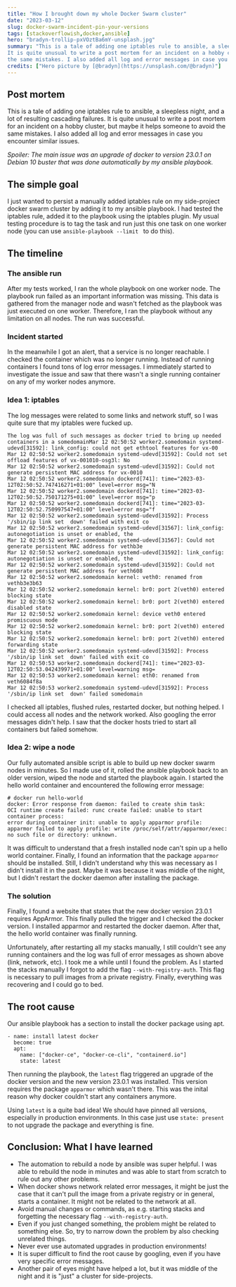 ```yaml
---
title: "How I brought down my whole Docker Swarm cluster"
date: "2023-03-12"
slug: docker-swarm-incident-pin-your-versions
tags: [stackoverflowish,docker,ansible]
hero: "bradyn-trollip-pxVOztBa6mY-unsplash.jpg"
summary: "This is a tale of adding one iptables rule to ansible, a sleepless night, and a lot of resulting cascading failures.
It is quite unusual to write a post mortem for an incident on a hobby cluster, but maybe it helps someone to avoid
the same mistakes. I also added all log and error messages in case you encounter similar issues."
credits: ["Hero picture by [@bradyn](https://unsplash.com/@bradyn)"]
---
```


## Post mortem

This is a tale of adding one iptables rule to ansible, a sleepless night, and a lot of resulting cascading failures.
It is quite unusual to write a post mortem for an incident on a hobby cluster, but maybe it helps someone to avoid
the same mistakes. I also added all log and error messages in case you encounter similar issues.

*Spoiler: The main issue
was an upgrade of docker to version 23.0.1 on Debian 10 buster that was done automatically by my
ansible playbook.*

## The simple goal

I just wanted to persist a manually added iptables rule on my side-project docker swarm cluster by adding it to my ansible playbook.
I had tested the iptables rule, added it to the playbook using the iptables plugin. My usual testing procedure
is to tag the task and run just this one task on one worker node (you can use `ansible-playbook --limit ` to do this).

## The timeline

### The ansible run

After my tests worked, I ran the whole playbook on one worker node. The playbook run failed as an important information
was missing. This data is gathered from the manager node and wasn't fetched as the playbook was just executed on one worker.
Therefore, I ran the playbook without any limitation on all nodes. The run was successful.

### Incident started

In the meanwhile I got an alert, that a service is no longer reachable. I checked the container which was no longer running. Instead
of running containers I found tons of log error messages. I immediately started to investigate the issue and saw that there
wasn't a single running container on any of my worker nodes anymore.

### Idea 1: iptables

The log messages were related to some links and network stuff, so I was quite sure that my iptables were fucked up.

```(bash)
The log was full of such messages as docker tried to bring up needed containers in a somedomainMar 12 02:50:52 worker2.somedomain systemd-udevd[31592]: link_config: could not get ethtool features for vx-00
Mar 12 02:50:52 worker2.somedomain systemd-udevd[31592]: Could not set offload features of vx-001010-osg3l: No
Mar 12 02:50:52 worker2.somedomain systemd-udevd[31592]: Could not generate persistent MAC address for vx-0010
Mar 12 02:50:52 worker2.somedomain dockerd[741]: time="2023-03-12T02:50:52.747416271+01:00" level=error msg="N
Mar 12 02:50:52 worker2.somedomain dockerd[741]: time="2023-03-12T02:50:52.750171275+01:00" level=error msg="p
Mar 12 02:50:52 worker2.somedomain dockerd[741]: time="2023-03-12T02:50:52.750997547+01:00" level=error msg="f
Mar 12 02:50:52 worker2.somedomain systemd-udevd[31592]: Process '/sbin/ip link set  down' failed with exit co
Mar 12 02:50:52 worker2.somedomain systemd-udevd[31567]: link_config: autonegotiation is unset or enabled, the
Mar 12 02:50:52 worker2.somedomain systemd-udevd[31567]: Could not generate persistent MAC address for vethb3e
Mar 12 02:50:52 worker2.somedomain systemd-udevd[31592]: link_config: autonegotiation is unset or enabled, the
Mar 12 02:50:52 worker2.somedomain systemd-udevd[31592]: Could not generate persistent MAC address for veth608
Mar 12 02:50:52 worker2.somedomain kernel: veth0: renamed from vethb3e3b63
Mar 12 02:50:52 worker2.somedomain kernel: br0: port 2(veth0) entered blocking state
Mar 12 02:50:52 worker2.somedomain kernel: br0: port 2(veth0) entered disabled state
Mar 12 02:50:52 worker2.somedomain kernel: device veth0 entered promiscuous mode
Mar 12 02:50:52 worker2.somedomain kernel: br0: port 2(veth0) entered blocking state
Mar 12 02:50:52 worker2.somedomain kernel: br0: port 2(veth0) entered forwarding state
Mar 12 02:50:52 worker2.somedomain systemd-udevd[31592]: Process '/sbin/ip link set  down' failed with exit co
Mar 12 02:50:53 worker2.somedomain dockerd[741]: time="2023-03-12T02:50:53.042439971+01:00" level=warning msg=
Mar 12 02:50:53 worker2.somedomain kernel: eth0: renamed from veth6084f8a
Mar 12 02:50:53 worker2.somedomain systemd-udevd[31592]: Process '/sbin/ip link set  down' failed somedomain
```

I checked all iptables, flushed rules, restarted docker, but nothing helped. I could access all nodes and the network worked.
Also googling the error messages didn't help. I saw that the docker hosts tried to start all containers but failed somehow.

### Idea 2: wipe a node

Our fully automated ansible script is able to build up new docker swarm nodes in minutes. So I made use of it, rolled the ansible
playbook back to an older version, wiped the node and started the playbook again. I started the hello world container and encountered
the following error message:

```(bash)
# docker run hello-world
docker: Error response from daemon: failed to create shim task:
OCI runtime create failed: runc create failed: unable to start container process:
error during container init: unable to apply apparmor profile:
apparmor failed to apply profile: write /proc/self/attr/apparmor/exec: no such file or directory: unknown.
```

It was difficult to understand that a fresh installed node can't spin up a hello world container. Finally, I found an information
that the package `apparmor` should be installed. Still, I didn't understand why this was necessary as I didn't install it in the past.
Maybe it was because it was middle of the night, but I didn't restart the docker daemon after installing the package.

### The solution

Finally, I found a website that states that the new docker version 23.0.1 requires AppArmor. This finally pulled the trigger and I
checked the docker version. I installed apparmor and restarted the docker daemon. After that, the hello world container was finally running.

Unfortunately, after restarting all my stacks manually, I still couldn't see any running containers and the log was full of error
messages as shown above (link, network, etc). I took me a while until I found the problem. As I started the stacks manually I forgot
to add the flag `--with-registry-auth`. This flag is necessary to pull images from a private registry.  Finally, everything was
recovering and I could go to bed.

## The root cause

Our ansible playbook has a section to install the docker package using apt.

```(yaml)
- name: install latest docker
  become: true
  apt:
    name: ["docker-ce", "docker-ce-cli", "containerd.io"]
    state: latest
```

Then running the playbook, the `latest` flag triggered an upgrade of the docker version and the new version 23.0.1 was installed. This version requires the package `apparmor` which wasn't there. This was the inital reason why docker couldn't start any containers anymore.

Using `latest` is a quite bad idea! We should have pinned all versions, especially in production environments.
In this case just use `state: present` to not upgrade the package and everything is fine.

## Conclusion: What I have learned

- The automation to rebuild a node by ansible was super helpful. I was able to rebuild the node in minutes and was able to start
from scratch to rule out any other problems.
- When docker shows network related error messages, it might be just the case that it can't pull the image from a private registry or in general, starts a container. It might not be related to the network at all.
- Avoid manual changes or commands, as e.g. starting stacks and forgetting the necessary flag `--with-registry-auth`.
- Even if you just changed something, the problem might be related to something else. So, try to narrow down the problem by also checking unrelated things.
- Never ever use automated upgrades in production environments!
- It is super difficult to find the root cause by googling, even if you have very specific error messages.
- Another pair of eyes might have helped a lot, but it was middle of the night and it is "just" a cluster for side-projects.
